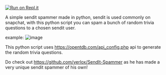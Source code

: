 [![Run on Repl.it](https://img.shields.io/badge/Run%20on-Repl.it-%230D1017)](https://replit.com/@ExamV1/Sendit-Spammer?v=1)

A simple sendit spammer made in python, sendit is used commonly on snapchat, with this python script you can spam a bunch of random trivia questions to a chosen sendit user.

example:
![image](https://user-images.githubusercontent.com/87576045/224877568-1670ccdf-e825-41e7-a5fb-705503cbb626.png)



This python script uses https://opentdb.com/api_config.php api to generate the random trivia questions.


Do check out https://github.com/verlox/SendIt-Spammer as he has made a very unique sendit spammer of his own!
